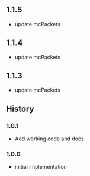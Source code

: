 ## 1.1.5
* update mcPackets

## 1.1.4
* update mcPackets

## 1.1.3
* update mcPackets

## History

### 1.0.1
* Add working code and docs
### 1.0.0

* initial implementation
